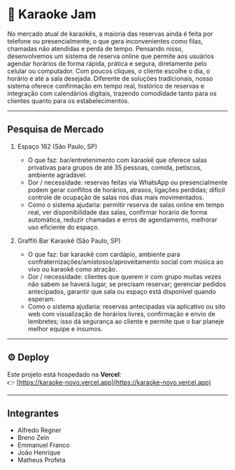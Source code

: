# 🎤 Karaoke Jam

No mercado atual de karaokês, a maioria das reservas ainda é feita por telefone ou presencialmente, o que gera inconvenientes como filas, chamadas não atendidas e perda de tempo. Pensando nisso, desenvolvemos um sistema de reserva online que permite aos usuários agendar horários de forma rápida, prática e segura, diretamente pelo celular ou computador. Com poucos cliques, o cliente escolhe o dia, o horário e até a sala desejada. Diferente de soluções tradicionais, nosso sistema oferece confirmação em tempo real, histórico de reservas e integração com calendários digitais, trazendo comodidade tanto para os clientes quanto para os estabelecimentos.

---

## Pesquisa de Mercado
1. Espaço 162 (São Paulo, SP)
   - O que faz: bar/entretenimento com karaokê que oferece salas privativas para grupos de até 35 pessoas, comida, petiscos, ambiente agradável.
   - Dor / necessidade: reservas feitas via WhatsApp ou presencialmente podem gerar conflitos de horários, atrasos, ligações perdidas; difícil controle de ocupação de salas nos dias mais movimentados.
   - Como o sistema ajudaria: permitir reserva de salas online em tempo real, ver disponibilidade das salas, confirmar horário de forma automática, reduzir chamadas e erros de agendamento, melhorar uso eficiente do espaço.
     
2. Graffiti Bar Karaokê (São Paulo, SP)
   - O que faz: bar karaokê com cardápio, ambiente para confraternizações/amistosos/aproveitamento social com música ao vivo ou karaokê como atração.
   - Dor / necessidade: clientes que querem ir com grupo muitas vezes não sabem se haverá lugar, se precisam reservar; gerenciar pedidos antecipados, garantir que sala ou espaço está disponível quando esperam.
   - Como o sistema ajudaria: reservas antecipadas via aplicativo ou sito web com visualização de horários livres, confirmação e envio de lembretes; isso dá segurança ao cliente e permite que o bar planeje melhor equipe e insumos.

---

## ⚙️ Deploy

Este projeto está hospedado na **Vercel**:  
👉 [https://karaoke-novo.vercel.app](https://karaoke-novo.vercel.app)  

---
## Integrantes
- Alfredo Regner
- Breno Zein
- Emmanuel Franco
- João Henrique
- Matheus Profeta
